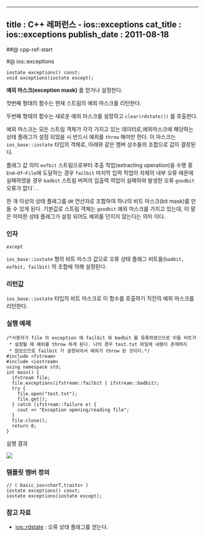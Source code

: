 ----------------
title : C++ 레퍼런스 - ios::exceptions
cat_title :  ios::exceptions
publish_date : 2011-08-18
--------------



##@ cpp-ref-start

#@ ios::exceptions

```cpp-formatted
iostate exceptions() const;
void exceptions(iostate except);
```


**예외 마스크(exception mask)** 를 얻거나 설정한다.

첫번째 형태의 함수는 현재 스트림의 예외 마스크를 리턴한다.

두번째 형태의 함수는 새로운 예외 마스크를 설정하고 `clear(rdstate())` 를 호출한다.

예외 마스크는 모든 스트림 객체가 각각 가지고 있는 데이터로,예외마스크에 해당하는 상태 플래그가 설정 되었을 시 반드시 예외를 `throw` 해야만 한다. 이 마스크는 `ios_base::iostate` 타입의 객체로, 아래와 같은 멤버 상수들의 조합으로 값이 결정된다.


플래그 값
의미
`eofbit`
스트림으로부터 추출 작업(extracting operation)을 수행 중 `End–Of–File`에 도달하는 경우
`failbit`
마지막 입력 작업이 자체의 내부 오류 때문에 실패하였을 경우
`badbit`
스트림 버퍼의 입출력 작업이 실패하여 발생한 오류
`goodbit`
오류가 없다`. .

  한 개 이상의 상태 플래그를 `OR` 연산자로 조합하여 하나의 비트 마스크(bit mask)를 만들 수 있게 된다. 기본값로 스트림 객체는 `goodbit` 예외 마스크를 가지고 있는데, 이 말은 어떠한 상태 플래그가 설정 되어도 예외를 던지지 않는다는 의미 이다.



###  인자




`except`

`ios_base::iostate` 형의 비트 마스크 값으로 오류 상태 플래그 비트들(`badbit, eofbit, failbit)` 의 조합에 의해 설정된다.


###  리턴값

`ios_base::iostate` 타입의 비트 마스크로 이 함수를 호출하기 직전의 예외 마스크를 리턴한다.

###  실행 예제


```cpp-formatted
/*사용자가 file 의 exception 에 failbit 와 badbit 를 등록하였으므로 이들 비트가
 * 설정될 때 예외를 throw 하게 된다. 나의 경우 test.txt 파일에 내용이 존재하지
 * 않았으므로 failbit 가 설정되어서 예외가 throw 된 것이다.*/
#include <fstream>
#include <iostream>
using namespace std;
int main() {
  ifstream file;
  file.exceptions(ifstream::failbit | ifstream::badbit);
  try {
    file.open("test.txt");
    file.get();
  } catch (ifstream::failure e) {
    cout << "Exception opening/reading file";
  }
  file.close();
  return 0;
}
```


실행 결과


![](http://img1.daumcdn.net/thumb/R1920x0/?fname=http%3A%2F%2Fcfile24.uf.tistory.com%2Fimage%2F145ED6344E4BEA8A334FD9)




###  템플릿 멤버 정의




```cpp-formatted
// ( basic_ios<charT,traits> )
iostate exceptions() const;
iostate exceptions(iostate except);
```





###  참고 자료

*  [ios::rdstate](http://itguru.tistory.com/171)  :  오류 상태 플래그를 얻는다.
